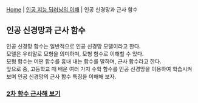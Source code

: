 [Home](./../../README.md) | [인공 지능 딥러닝의 이해](./../README.md) | 인공 신경망과 근사 함수

## 인공 신경망과 근사 함수

인공 신경망 함수는 일반적으로 인공 신경망 모델이라고 한다.  
모델은 우리말로 모형을 의미하며, 모형 함수로 이해할 수 있다.  
모형 함수는 어떤 함수를 흉내 내는 함수를 말하며, 근사 함수라고 한다.  
앞으로 중, 고등학교 때 배운 여러 가지 수학 함수를 인공 신경망을 이용하여 학습시켜 보며 인공 신경망의 근사 함수 특징을 이해해 보자.

### [2차 함수 근사해 보기](./1_3_1/README.md)
